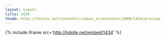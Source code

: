 ```yaml
---
layout: sieutv
title: 1434
thumb: http://hdsite.net/contents/videos_screenshots/1000/1434/preview_360p.mp4.jpg
---
```

{% include iframe src='http://hdsite.net/embed/1434' %}
 
